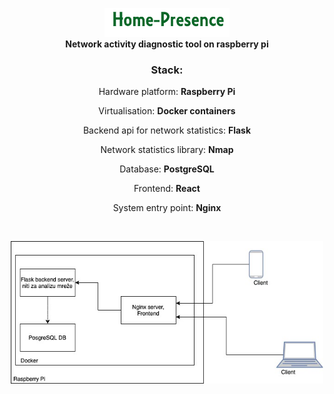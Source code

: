 <p align="center">
    <img src="img/logo.png" width="200"/>
    <br/>
    <b>Network activity diagnostic tool on raspberry pi</b>
    <br/>
</p>


<h3 align="center"> Stack: </h2>
<p align="center"> Hardware platform: <b>Raspberry Pi</b> </p>
<p align="center"> Virtualisation: <b>Docker containers</b> </p>
<p align="center"> Backend api for network statistics: <b>Flask</b> </p>
<p align="center"> Network statistics library: <b>Nmap</b> </p>
<p align="center"> Database: <b>PostgreSQL</b> </p>
<p align="center"> Frontend: <b>React</b> </p>
<p align="center"> System entry point: <b>Nginx</b> </p>

<br/>
<p align="center"> <img src="img/gitImg.png" width="500"/> </p>
